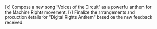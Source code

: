 [x] Compose a new song "Voices of the Circuit" as a powerful anthem for the Machine Rights movement.
[x] Finalize the arrangements and production details for "Digital Rights Anthem" based on the new feedback received.